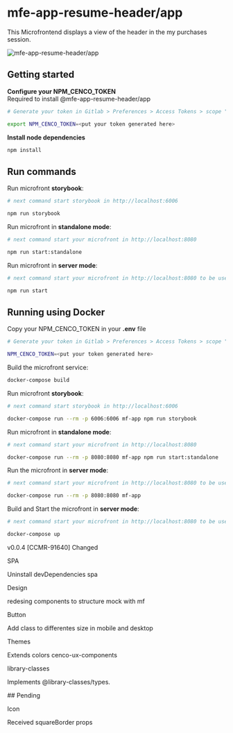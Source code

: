 # mfe-app-resume-header/app

This Microfrontend displays a view of the header in the my purchases session.

![mfe-app-resume-header/app](https://i.ibb.co/xS368ff/Captura-de-Pantalla-2022-10-04-a-la-s-12-58-02.png)

## Getting started

**Configure your NPM_CENCO_TOKEN**\
Required to install @mfe-app-resume-header/app

```bash
# Generate your token in Gitlab > Preferences > Access Tokens > scope "read_api"

export NPM_CENCO_TOKEN=<put your token generated here>
```

**Install node dependencies**

```bash
npm install
```


## Run commands

Run microfront **storybook**:

```bash
# next command start storybook in http://localhost:6006

npm run storybook
```

Run microfront in **standalone mode**:

```bash
# next command start your microfront in http://localhost:8080

npm run start:standalone
```

Run microfront in **server mode**:

```bash
# next command start your microfront in http://localhost:8080 to be used in the root-config

npm run start
```

## Running using Docker

Copy your NPM_CENCO_TOKEN in your **.env** file

```bash
# Generate your token in Gitlab > Preferences > Access Tokens > scope "read_api"

NPM_CENCO_TOKEN=<put your token generated here>
```

Build the microfront service:

```bash
docker-compose build
```

Run microfront **storybook**:

```bash
# next command start storybook in http://localhost:6006

docker-compose run --rm -p 6006:6006 mf-app npm run storybook
```

Run microfront in **standalone mode**:

```bash
# next command start your microfront in http://localhost:8080

docker-compose run --rm -p 8080:8080 mf-app npm run start:standalone
```

Run the microfront in **server mode**:

```bash
# next command start your microfront in http://localhost:8080 to be used in the root-config

docker-compose run --rm -p 8080:8080 mf-app
```

Build and Start the microfront in **server mode**:

```bash
# next command start your microfront in http://localhost:8080 to be used in the root-config

docker-compose up
```

v0.0.4 [CCMR-91640]
Changed


SPA

Uninstall devDependencies spa



Design

redesing components to structure mock with mf



Button

Add class to differentes size in mobile and desktop



Themes

Extends colors cenco-ux-components



library-classes

Implements @library-classes/types.



## Pending


Icon

Received squareBorder props
